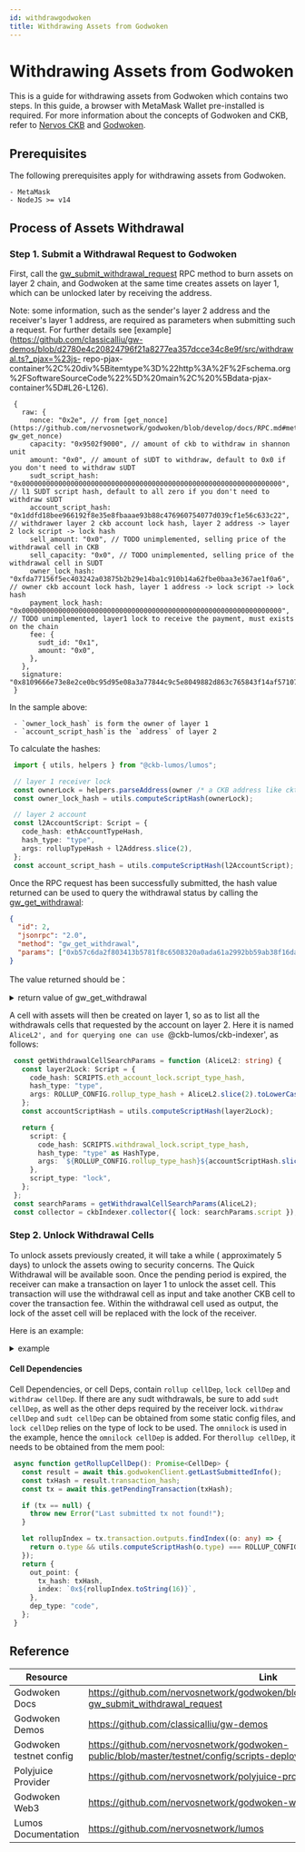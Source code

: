 ```yaml
---
id: withdrawgodwoken
title: Withdrawing Assets from Godwoken
---
```


# Withdrawing Assets from Godwoken

This is a guide for withdrawing assets from Godwoken which contains two steps. In this guide, a browser with MetaMask Wallet pre-installed is required. For more information about the concepts of Godwoken and CKB, refer to [Nervos CKB](https://docs.nervos.org/docs/basics/introduction) and [Godwoken](https://docs.godwoken.io).

## Prerequisites

The following prerequisites apply for withdrawing assets from Godwoken.

	- MetaMask
	- NodeJS >= v14


## Process of Assets Withdrawal

### Step 1. Submit a Withdrawal Request to Godwoken

First, call the [gw_submit_withdrawal_request](https://github.com/nervosnetwork/godwoken/blob/develop/docs/RPC.md#method-gw_submit_withdrawal_request) RPC method to burn assets on layer 2 chain, and Godwoken at the same time creates assets on layer 1, which can be unlocked later by receiving the address.

Note: some information, such as the sender's layer 2 address and the receiver's layer 1 address, are required as parameters when submitting such a request. For further details see [example](https://github.com/classicalliu/gw-demos/blob/d2780e4c20824796f21a8277ea357dcce34c8e9f/src/withdrawal.ts?_pjax=%23js- repo-pjax-container%2C%20div%5Bitemtype%3D%22http%3A%2F%2Fschema.org%2FSoftwareSourceCode%22%5D%20main%2C%20%5Bdata-pjax- container%5D#L26-L126).

```json5
 {
   raw: {
     nonce: "0x2e", // from [get_nonce](https://github.com/nervosnetwork/godwoken/blob/develop/docs/RPC.md#method-gw_get_nonce)
     capacity: "0x9502f9000", // amount of ckb to withdraw in shannon unit
     amount: "0x0", // amount of sUDT to withdraw, default to 0x0 if you don't need to withdraw sUDT
     sudt_script_hash: "0x0000000000000000000000000000000000000000000000000000000000000000", // l1 SUDT script hash, default to all zero if you don't need to withdraw sUDT
     account_script_hash: "0x1ddfd18bee966192f8e35e8fbaaae93b88c476960754077d039cf1e56c633c22", // withdrawer layer 2 ckb account lock hash, layer 2 address -> layer 2 lock script -> lock hash
     sell_amount: "0x0", // TODO unimplemented, selling price of the withdrawal cell in CKB
     sell_capacity: "0x0", // TODO unimplemented, selling price of the withdrawal cell in SUDT
     owner_lock_hash: "0xfda77156f5ec403242a03875b2b29e14ba1c910b14a62fbe0baa3e367ae1f0a6", // owner ckb account lock hash, layer 1 address -> lock script -> lock hash
     payment_lock_hash: "0x0000000000000000000000000000000000000000000000000000000000000000", // TODO unimplemented, layer1 lock to receive the payment, must exists on the chain
     fee: {
       sudt_id: "0x1",
       amount: "0x0",
     },
   },
   signature: "0x8109666e73e8e2ce0bc95d95e08a3a77844c9c5e8049882d863c765843f14af57107bf22c00bce8ea1e45cdbc85415d4f497061913bcbfa97258b2b27897a53a01",
 }
 ```

 In the sample above: 

 	 - `owner_lock_hash` is form the owner of layer 1
 	 - `account_script_hash`is the `address` of layer 2

To calculate the hashes:

```ts
 import { utils, helpers } from "@ckb-lumos/lumos";

 // layer 1 receiver lock
 const ownerLock = helpers.parseAddress(owner /* a CKB address like ckt1... */);
 const owner_lock_hash = utils.computeScriptHash(ownerLock);

 // layer 2 account
 const l2AccountScript: Script = {
   code_hash: ethAccountTypeHash,
   hash_type: "type",
   args: rollupTypeHash + l2Address.slice(2),
 };
 const account_script_hash = utils.computeScriptHash(l2AccountScript);
 ```

 Once the RPC request has been successfully submitted, the hash value returned can be used to query the withdrawal status by calling the [gw_get_withdrawal](https://github.com/nervosnetwork/godwoken/blob/develop/docs/RPC.md#method-gw_get_withdrawal):

 ```json
 {
   "id": 2,
   "jsonrpc": "2.0",
   "method": "gw_get_withdrawal",
   "params": ["0xb57c6da2f803413b5781f8c6508320a0ada61a2992bb59ab38f16da2d02099c1"]
 }
 ```

 The value returned should be：

 <details>
   <summary markdown="span">return value of gw_get_withdrawal</summary>

 ```json
 {
   "jsonrpc": "2.0",
   "id": 2,
   "result": {
     "withdrawal": {
       "raw": {
         "nonce": "0x2e",
         "capacity": "0x9502f9000",
         "amount": "0x0",
         "sell_amount": "0x0",
         "sell_capacity": "0x0",
         "sudt_script_hash": "0x0000000000000000000000000000000000000000000000000000000000000000",
         "account_script_hash": "0x1ddfd18bee966192f8e35e8fbaaae93b88c476960754077d039cf1e56c633c22",
         "owner_lock_hash": "0xfda77156f5ec403242a03875b2b29e14ba1c910b14a62fbe0baa3e367ae1f0a6",
         "payment_lock_hash": "0x0000000000000000000000000000000000000000000000000000000000000000",
         "fee": {
           "sudt_id": "0x1",
           "amount": "0x0"
         }
       },
       "signature": "0x8109666e73e8e2ce0bc95d95e08a3a77844c9c5e8049882d863c765843f14af57107bf22c00bce8ea1e45cdbc85415d4f497061913bcbfa97258b2b27897a53a01"
     },
     "status": "committed"
   }
 }
 ```

 </details>

A cell with assets will then be created on layer 1, so as to list all the withdrawals cells that requested by the account on layer 2. 
Here it is named `AliceL2', and for querying one can use `@ckb-lumos/ckb-indexer', as follows:

```ts
 const getWithdrawalCellSearchParams = function (AliceL2: string) {
   const layer2Lock: Script = {
     code_hash: SCRIPTS.eth_account_lock.script_type_hash,
     hash_type: "type",
     args: ROLLUP_CONFIG.rollup_type_hash + AliceL2.slice(2).toLowerCase(),
   };
   const accountScriptHash = utils.computeScriptHash(layer2Lock);

   return {
     script: {
       code_hash: SCRIPTS.withdrawal_lock.script_type_hash,
       hash_type: "type" as HashType,
       args: `${ROLLUP_CONFIG.rollup_type_hash}${accountScriptHash.slice(2)}`,
     },
     script_type: "lock",
   };
 };
 const searchParams = getWithdrawalCellSearchParams(AliceL2);
 const collector = ckbIndexer.collector({ lock: searchParams.script });
 ```

 ### Step 2. Unlock Withdrawal Cells

 To unlock assets previously created, it will take a while ( approximately 5 days) to unlock the assets owing to security concerns. The Quick Withdrawal will be available soon. Once the pending period is expired, the receiver can make a transaction on layer 1 to unlock the asset cell. This transaction will use the withdrawal cell as input and take another CKB cell to cover the transaction fee. Within the withdrawal cell used as output, the lock of the asset cell will be replaced with the lock of the receiver.

Here is an example:

 <details>
   <summary markdown="span">example</summary>

 ```json5
 {
   version: "0x0",
   cell_deps: [
     {
       // withdraw cell dep
       out_point: {
         tx_hash: "0xb4b07dcd1571ac18683b515ada40e13b99bd0622197b6817047adc9f407f4828",
         index: "0x0",
       },
       dep_type: "code",
     },
     {
       // rollup cell dep
       out_point: {
         tx_hash: "0x6ab0949b8ce8e7b268d12848c2668a049c3c0ac0d5e803311dd2512c96ce3072",
         index: "0x0",
       },
       dep_type: "code",
     },
     {
       // omni lock cell dep
       out_point: {
         tx_hash: "0x9154df4f7336402114d04495175b37390ce86a4906d2d4001cf02c3e6d97f39c",
         index: "0x0",
       },
       dep_type: "code",
     },
     {
       // secp256k1 cell dep
       out_point: {
         tx_hash: "0xf8de3bb47d055cdf460d93a2a6e1b05f7432f9777c8c474abf4eec1d4aee5d37",
         index: "0x0",
       },
       dep_type: "dep_group",
     },
   ],
   header_deps: [],
   inputs: [
     {
       // withdrawal cell
       since: "0x0",
       previous_output: {
         index: "0x27",
         tx_hash: "0xfd6b226ca0cf63860b6958b75c498d44d780b273b9a5dd5563925dfb99c7b2d8",
       },
     },
     {
       // owner cell
       since: "0x0",
       previous_output: {
         index: "0x0",
         tx_hash: "0xe68156b56efe7da6143a4f4c6b1fd6e57cad34d5677a3eb2ebe0ab4a5a8b8c07",
       },
     },
   ],
   outputs: [
     {
       // with changing the lock of withdrawal cell to owner lock, the assets is unlocked by owner
       capacity: "0xba43b7400",
       lock: {
         code_hash: "0x79f90bb5e892d80dd213439eeab551120eb417678824f282b4ffb5f21bad2e1e",
         hash_type: "type",
         args: "0x01a08bcc398854db4eaffd9c28b881c65f91e3a28b00",
       },
       type: null,
     },
     {
       // owner cell exchange after paying tx fee
       capacity: "0x95623ea60",
       lock: {
         code_hash: "0x79f90bb5e892d80dd213439eeab551120eb417678824f282b4ffb5f21bad2e1e",
         hash_type: "type",
         args: "0x01a08bcc398854db4eaffd9c28b881c65f91e3a28b00",
       },
     },
   ],
   outputs_data: ["0x", "0x"],
   witnesses: ["0x1c000000100000001c0000001c000000080000000000000004000000", "..."],
 }
 ```

 </details>


#### Cell Dependencies

Cell Dependencies, or cell Deps, contain `rollup cellDep`, `lock cellDep` and `withdraw cellDep`. If there are any sudt withdrawals, be sure to add `sudt cellDep`, as well as the other deps required by the receiver lock. `withdraw cellDep` and `sudt cellDep` can be obtained from some static config files, and `lock cellDep` relies on the type of lock to be used. The `omnilock` is used in the example, hence the `omnilock cellDep` is added. For the`rollup cellDep`, it needs to be obtained from the mem pool:

```ts
 async function getRollupCellDep(): Promise<CellDep> {
   const result = await this.godwokenClient.getLastSubmittedInfo();
   const txHash = result.transaction_hash;
   const tx = await this.getPendingTransaction(txHash);

   if (tx == null) {
     throw new Error("Last submitted tx not found!");
   }

   let rollupIndex = tx.transaction.outputs.findIndex((o: any) => {
     return o.type && utils.computeScriptHash(o.type) === ROLLUP_CONFIG.rollup_type_hash;
   });
   return {
     out_point: {
       tx_hash: txHash,
       index: `0x${rollupIndex.toString(16)}`,
     },
     dep_type: "code",
   };
 }
 ```


 ## Reference

|Resource|Link|
|---|---|
|Godwoken Docs| https://github.com/nervosnetwork/godwoken/blob/develop/docs/RPC.md#method-gw_submit_withdrawal_request|
|Godwoken Demos| https://github.com/classicalliu/gw-demos|
|Godwoken testnet config| https://github.com/nervosnetwork/godwoken-public/blob/master/testnet/config/scripts-deploy-result.json|
|Polyjuice Provider| https://github.com/nervosnetwork/polyjuice-provider|
|Godwoken Web3| https://github.com/nervosnetwork/godwoken-web3#godwoken-web3-api|
|Lumos Documentation| https://github.com/nervosnetwork/lumos| 